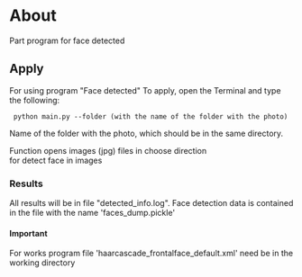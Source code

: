 # About

Part program for face detected 

## Apply
For using program "Face detected" 
To apply, open the Terminal and type the following:
```terminal
 python main.py --folder (with the name of the folder with the photo)
```
Name of the folder with the photo,
which should be in the same directory.

Function opens images (jpg) files in choose direction  
for detect face in images 
### Results
All results will be in file "detected_info.log". 
Face detection data is contained in the file with the name 
'faces_dump.pickle'
#### Important
For works program file 'haarcascade_frontalface_default.xml'
need be in the working directory 
